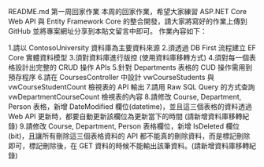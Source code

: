 
README.md
第一周回家作業
本周的回家作業，希望大家練習 ASP.NET Core Web API 與 Entity Framework Core 的整合開發，請大家將寫好的作業上傳到 GitHub 並將專案網址分享到本貼文留言中即可。 作業內容如下：

1.請以 ContosoUniversity 資料庫為主要資料來源
2.須透過 DB First 流程建立 EF Core 實體資料模型
3.須對資料庫進行版控 (使用資料庫移轉方式)
4.須對每一個表格設計出完整的 CRUD 操作 APIs
5.針對 Departments 表格的 CUD 操作需用到預存程序
6.請在 CoursesController 中設計 vwCourseStudents 與 vwCourseStudentCount 檢視表的 API 輸出
7.請用 Raw SQL Query 的方式查詢 vwDepartmentCourseCount 檢視表的內容
8.請修改 Course, Department, Person 表格，新增 DateModified 欄位(datetime)，並且這三個表格的資料透過 Web API 更新時，都要自動更新該欄位為更新當下的時間 (請新增資料庫移轉紀錄)
9.請修改 Course, Department, Person 表格欄位，新增 IsDeleted 欄位 (bit)，且讓所有刪除這三個表格資料的 API 都不能真的刪除資料，而是標記刪除即可，標記刪除後，在 GET 資料的時候不能輸出該筆資料。(請新增資料庫移轉紀錄)
